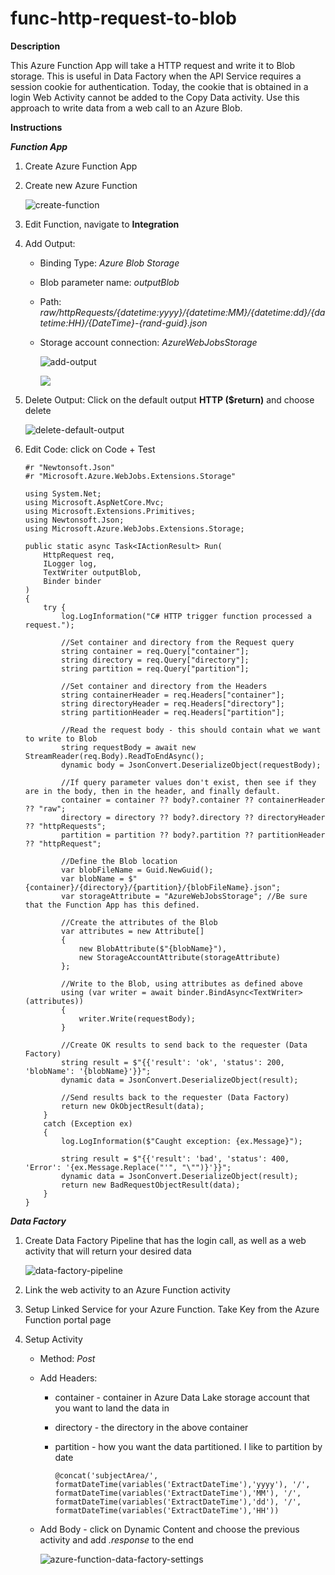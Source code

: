 # func-http-request-to-blob

**Description**


This Azure Function App will take a HTTP request and write it to Blob storage.  This is useful in Data Factory when the API Service requires a session cookie for authentication.  Today, the cookie that is obtained in a login Web Activity cannot be added to the Copy Data activity.  Use this approach to write data from a web call to an Azure Blob.


**Instructions**


***Function App***


1. Create Azure Function App

1. Create new Azure Function

   
   ![create-function](./media/create-function.png)

1. Edit Function, navigate to **Integration**

1. Add Output: 

   
   - Binding Type: *Azure Blob Storage*

   - Blob parameter name: *outputBlob*

   - Path: *raw/httpRequests/{datetime:yyyy}/{datetime:MM}/{datetime:dd}/{datetime:HH}/{DateTime}-{rand-guid}.json*

   - Storage account connection: *AzureWebJobsStorage*

     
     ![add-output](./media/add-output.png)

     
     ![](./media/output-settings.png)

1. Delete Output: Click on the default output **HTTP ($return)** and choose delete

   
   ![delete-default-output](./media/delete-default-output.png)

1. Edit Code: click on Code + Test

   
   ```c#:HttpRequestToBlob/run.csx
   #r "Newtonsoft.Json"
   #r "Microsoft.Azure.WebJobs.Extensions.Storage"
   
   using System.Net;
   using Microsoft.AspNetCore.Mvc;
   using Microsoft.Extensions.Primitives;
   using Newtonsoft.Json;
   using Microsoft.Azure.WebJobs.Extensions.Storage;
   
   public static async Task<IActionResult> Run(
       HttpRequest req,
       ILogger log,
       TextWriter outputBlob,
       Binder binder
   )
   {
       try {
           log.LogInformation("C# HTTP trigger function processed a request.");
   
           //Set container and directory from the Request query
           string container = req.Query["container"];
           string directory = req.Query["directory"];
           string partition = req.Query["partition"];
   
           //Set container and directory from the Headers
           string containerHeader = req.Headers["container"];
           string directoryHeader = req.Headers["directory"];
           string partitionHeader = req.Headers["partition"];
   
           //Read the request body - this should contain what we want to write to Blob
           string requestBody = await new StreamReader(req.Body).ReadToEndAsync();
           dynamic body = JsonConvert.DeserializeObject(requestBody);
   
           //If query parameter values don't exist, then see if they are in the body, then in the header, and finally default.
           container = container ?? body?.container ?? containerHeader ?? "raw";
           directory = directory ?? body?.directory ?? directoryHeader ?? "httpRequests";
           partition = partition ?? body?.partition ?? partitionHeader ?? "httpRequest";
   
           //Define the Blob location
           var blobFileName = Guid.NewGuid();
           var blobName = $"{container}/{directory}/{partition}/{blobFileName}.json";
           var storageAttribute = "AzureWebJobsStorage"; //Be sure that the Function App has this defined.
   
           //Create the attributes of the Blob
           var attributes = new Attribute[]
           {
               new BlobAttribute($"{blobName}"),
               new StorageAccountAttribute(storageAttribute)
           };
   
           //Write to the Blob, using attributes as defined above
           using (var writer = await binder.BindAsync<TextWriter>(attributes))
           {
               writer.Write(requestBody);
           }
   
           //Create OK results to send back to the requester (Data Factory)
           string result = $"{{'result': 'ok', 'status': 200, 'blobName': '{blobName}'}}";
           dynamic data = JsonConvert.DeserializeObject(result);
   
           //Send results back to the requester (Data Factory)
           return new OkObjectResult(data);
       }
       catch (Exception ex)
       {
           log.LogInformation($"Caught exception: {ex.Message}");
   
           string result = $"{{'result': 'bad', 'status': 400, 'Error': '{ex.Message.Replace("'", "\"")}'}}";
           dynamic data = JsonConvert.DeserializeObject(result);
           return new BadRequestObjectResult(data);
       }
   }
   ```

***Data Factory***


1. Create Data Factory Pipeline that has the login call, as well as a web activity that will return your desired data

   
   ![data-factory-pipeline](./media/data-factory-pipeline.png)

1. Link the web activity to an Azure Function activity

1. Setup Linked Service for your Azure Function.  Take Key from the Azure Function portal page

1. Setup Activity

   
   - Method: *Post*

   - Add Headers:

     
     - container - container in Azure Data Lake storage account that you want to land the data in

     - directory - the directory in the above container

     - partition - how you want the data partitioned.  I like to partition by date

       
       `@concat('subjectArea/', formatDateTime(variables('ExtractDateTime'),'yyyy'), '/', formatDateTime(variables('ExtractDateTime'),'MM'), '/', formatDateTime(variables('ExtractDateTime'),'dd'), '/', formatDateTime(variables('ExtractDateTime'),'HH'))`

   - Add Body - click on Dynamic Content and choose the previous activity and add *.response* to the end

     
     ![azure-function-data-factory-settings](./media/azure-function-data-factory-settings.png)

